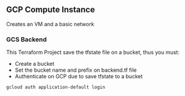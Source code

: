 ## GCP Compute Instance
Creates an VM and a basic network

### GCS Backend
This Terraform Project save the tfstate file on a bucket, thus you must:
- Create a bucket
- Set the bucket name and prefix on backend.tf file
- Authenticate on GCP due to save tfstate to a bucket
```
gcloud auth application-default login 
```